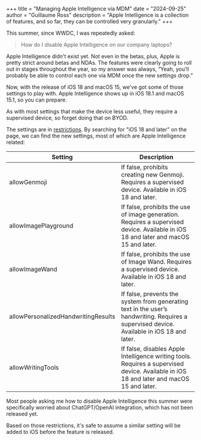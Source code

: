 +++
title = "Managing Apple Intelligence via MDM"
date = "2024-09-25"
author = "Guillaume Ross"
description = "Apple Intelligence is a collection of features, and so far, they can be controlled very granularly."
+++

This summer, since WWDC, I was repeatedly asked:

> How do I disable Apple Intelligence on our company laptops?

Apple Intelligence didn't exist yet. Not even in the betas, plus, Apple is pretty strict around betas and NDAs. 
The features were clearly going to roll out in stages throughout the year, so my answer was always, “Yeah, you’ll probably be able to control each one via MDM once the new settings drop.”

Now, with the release of iOS 18 and macOS 15, we've got some of those settings to play with. 
Apple Intelligence shows up in iOS 18.1 and macOS 15.1, so you can prepare.

As with most settings that make the device less useful, they require a supervised device, so forget doing that on BYOD.

The settings are in [restrictions](https://developer.apple.com/documentation/devicemanagement/restrictions). By searching for "iOS 18 and later" on the page, we can find the new settings, most of which are Apple Intelligence related:

| Setting                             | Description                                                                                                                                |
| ----------------------------------- | ------------------------------------------------------------------------------------------------------------------------------------------ |
| allowGenmoji                        | If false, prohibits creating new Genmoji. Requires a supervised device. Available in iOS 18 and later.                                     |
| allowImagePlayground                | If false, prohibits the use of image generation. Requires a supervised device. Available in iOS 18 and later and macOS 15 and later.       |
| allowImageWand                      | If false, prohibits the use of Image Wand. Requires a supervised device. Available in iOS 18 and later.                                    |
| allowPersonalizedHandwritingResults | If false, prevents the system from generating text in the user’s handwriting. Requires a supervised device. Available in iOS 18 and later. |
| allowWritingTools                   | If false, disables Apple Intelligence writing tools. Requires a supervised device. Available in iOS 18 and later and macOS 15 and later.   |

Most people asking me how to disable Apple Intelligence this summer were specifically worried about ChatGPT/OpenAI integration, which has not been released yet. 

Based on those restrictions, it's safe to assume a similar setting will be added to iOS before the feature is released.